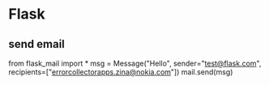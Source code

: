 # Flask

## send email


from flask_mail import *
msg = Message("Hello", sender="test@flask.com", recipients=["errorcollectorapps.zina@nokia.com"])
mail.send(msg)

